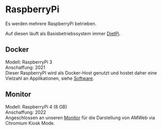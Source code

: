 # RaspberryPi

Es werden mehrere RaspberryPi betrieben.

Auf diesen läuft als Basisbetriebssystem immer [DietPi](https://dietpi.com/).

## Docker

Modell: RaspberryPi 3  
Anschaffung: 2021  
Dieser RaspberryPI wird als Docker-Host genutzt und hostet daher eine Vielzahl an Applikationen, siehe [Software](../Software/index.md).

## Monitor

Modell: RaspberryPi 4 (8 GB)  
Anschaffung: 2022  
Angeschlossen an unseren [Monitor](../Hardware/Visualisierung.md#monitor) für die Darstellung von AMWeb via Chromium Kiosk Mode.
